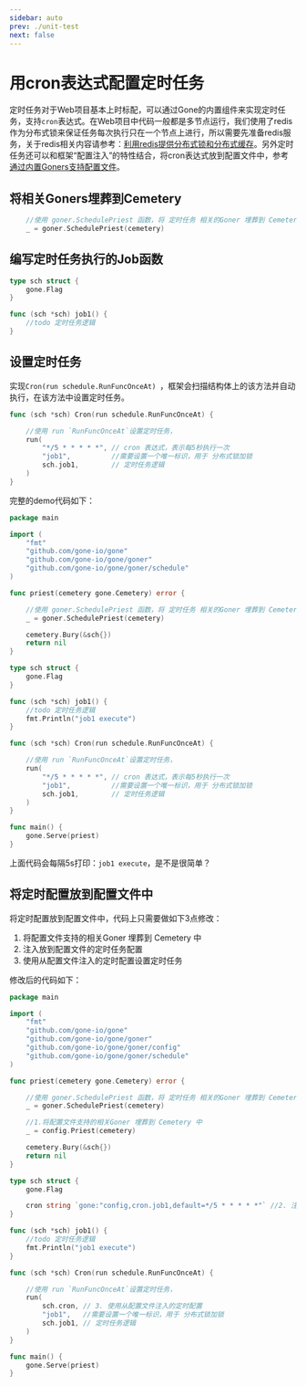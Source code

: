 ```yaml
---
sidebar: auto
prev: ./unit-test
next: false
---
```


# 用cron表达式配置定时任务
定时任务对于Web项目基本上时标配，可以通过Gone的内置组件来实现定时任务，支持`cron`表达式。在Web项目中代码一般都是多节点运行，我们使用了redis作为分布式锁来保证任务每次执行只在一个节点上进行，所以需要先准备redis服务，关于redis相关内容请参考：[利用redis提供分布式锁和分布式缓存](https://goner.fun/zh/guide/redis.html)。另外定时任务还可以和框架“配置注入”的特性结合，将cron表达式放到配置文件中，参考[通过内置Goners支持配置文件](https://goner.fun/zh/guide/config.html)。

## 将相关Goners埋葬到Cemetery
```go
	//使用 goner.SchedulePriest 函数，将 定时任务 相关的Goner 埋葬到 Cemetery 中
	_ = goner.SchedulePriest(cemetery)
```

## 编写定时任务执行的Job函数
```go
type sch struct {
	gone.Flag
}

func (sch *sch) job1() {
	//todo 定时任务逻辑
}
```


## 设置定时任务
实现`Cron(run schedule.RunFuncOnceAt) `，框架会扫描结构体上的该方法并自动执行，在该方法中设置定时任务。
```go
func (sch *sch) Cron(run schedule.RunFuncOnceAt) {

	//使用 run `RunFuncOnceAt`设置定时任务，
	run(
		"*/5 * * * * *", // cron 表达式，表示每5秒执行一次
		"job1",          //需要设置一个唯一标识，用于 分布式锁加锁
		sch.job1,        // 定时任务逻辑
	)
}
```

完整的demo代码如下：
```go
package main

import (
	"fmt"
	"github.com/gone-io/gone"
	"github.com/gone-io/gone/goner"
	"github.com/gone-io/gone/goner/schedule"
)

func priest(cemetery gone.Cemetery) error {

	//使用 goner.SchedulePriest 函数，将 定时任务 相关的Goner 埋葬到 Cemetery 中
	_ = goner.SchedulePriest(cemetery)

	cemetery.Bury(&sch{})
	return nil
}

type sch struct {
	gone.Flag
}

func (sch *sch) job1() {
	//todo 定时任务逻辑
	fmt.Println("job1 execute")
}

func (sch *sch) Cron(run schedule.RunFuncOnceAt) {

	//使用 run `RunFuncOnceAt`设置定时任务，
	run(
		"*/5 * * * * *", // cron 表达式，表示每5秒执行一次
		"job1",          //需要设置一个唯一标识，用于 分布式锁加锁
		sch.job1,        // 定时任务逻辑
	)
}

func main() {
	gone.Serve(priest)
}
```

上面代码会每隔5s打印：`job1 execute`，是不是很简单？

## 将定时配置放到配置文件中
将定时配置放到配置文件中，代码上只需要做如下3点修改：

1. 将配置文件支持的相关Goner 埋葬到 Cemetery 中
2. 注入放到配置文件的定时任务配置
3. 使用从配置文件注入的定时配置设置定时任务

修改后的代码如下：
```go
package main

import (
	"fmt"
	"github.com/gone-io/gone"
	"github.com/gone-io/gone/goner"
	"github.com/gone-io/gone/goner/config"
	"github.com/gone-io/gone/goner/schedule"
)

func priest(cemetery gone.Cemetery) error {

	//使用 goner.SchedulePriest 函数，将 定时任务 相关的Goner 埋葬到 Cemetery 中
	_ = goner.SchedulePriest(cemetery)

	//1.将配置文件支持的相关Goner 埋葬到 Cemetery 中
	_ = config.Priest(cemetery)

	cemetery.Bury(&sch{})
	return nil
}

type sch struct {
	gone.Flag

	cron string `gone:"config,cron.job1,default=*/5 * * * * *"` //2. 注入放到配置文件的定时任务配置
}

func (sch *sch) job1() {
	//todo 定时任务逻辑
	fmt.Println("job1 execute")
}

func (sch *sch) Cron(run schedule.RunFuncOnceAt) {

	//使用 run `RunFuncOnceAt`设置定时任务，
	run(
		sch.cron, // 3. 使用从配置文件注入的定时配置
		"job1",   //需要设置一个唯一标识，用于 分布式锁加锁
		sch.job1, // 定时任务逻辑
	)
}

func main() {
	gone.Serve(priest)
}
```